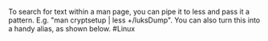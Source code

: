 To search for text within a man page, you can pipe it to less and pass it a pattern. E.g. "man cryptsetup | less +/luksDump". You can also turn this into a handy alias, as shown below. #Linux


